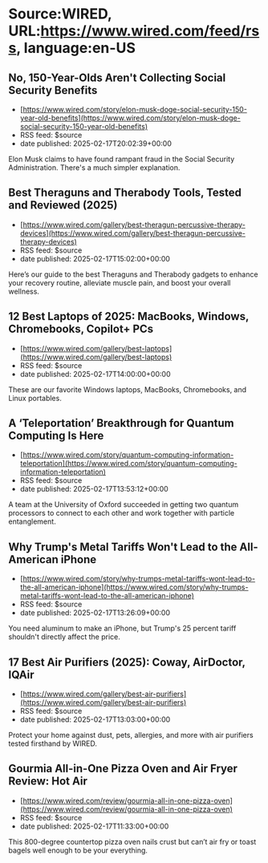 # Source:WIRED, URL:https://www.wired.com/feed/rss, language:en-US

## No, 150-Year-Olds Aren't Collecting Social Security Benefits
 - [https://www.wired.com/story/elon-musk-doge-social-security-150-year-old-benefits](https://www.wired.com/story/elon-musk-doge-social-security-150-year-old-benefits)
 - RSS feed: $source
 - date published: 2025-02-17T20:02:39+00:00

Elon Musk claims to have found rampant fraud in the Social Security Administration. There's a much simpler explanation.

## Best Theraguns and Therabody Tools, Tested and Reviewed (2025)
 - [https://www.wired.com/gallery/best-theragun-percussive-therapy-devices](https://www.wired.com/gallery/best-theragun-percussive-therapy-devices)
 - RSS feed: $source
 - date published: 2025-02-17T15:02:00+00:00

Here’s our guide to the best Theraguns and Therabody gadgets to enhance your recovery routine, alleviate muscle pain, and boost your overall wellness.

## 12 Best Laptops of 2025: MacBooks, Windows, Chromebooks, Copilot+ PCs
 - [https://www.wired.com/gallery/best-laptops](https://www.wired.com/gallery/best-laptops)
 - RSS feed: $source
 - date published: 2025-02-17T14:00:00+00:00

These are our favorite Windows laptops, MacBooks, Chromebooks, and Linux portables.

## A ‘Teleportation’ Breakthrough for Quantum Computing Is Here
 - [https://www.wired.com/story/quantum-computing-information-teleportation](https://www.wired.com/story/quantum-computing-information-teleportation)
 - RSS feed: $source
 - date published: 2025-02-17T13:53:12+00:00

A team at the University of Oxford succeeded in getting two quantum processors to connect to each other and work together with particle entanglement.

## Why Trump's Metal Tariffs Won't Lead to the All-American iPhone
 - [https://www.wired.com/story/why-trumps-metal-tariffs-wont-lead-to-the-all-american-iphone](https://www.wired.com/story/why-trumps-metal-tariffs-wont-lead-to-the-all-american-iphone)
 - RSS feed: $source
 - date published: 2025-02-17T13:26:09+00:00

You need aluminum to make an iPhone, but Trump's 25 percent tariff shouldn't directly affect the price.

## 17 Best Air Purifiers (2025): Coway, AirDoctor, IQAir
 - [https://www.wired.com/gallery/best-air-purifiers](https://www.wired.com/gallery/best-air-purifiers)
 - RSS feed: $source
 - date published: 2025-02-17T13:03:00+00:00

Protect your home against dust, pets, allergies, and more with air purifiers tested firsthand by WIRED.

## Gourmia All-in-One Pizza Oven and Air Fryer Review: Hot Air
 - [https://www.wired.com/review/gourmia-all-in-one-pizza-oven](https://www.wired.com/review/gourmia-all-in-one-pizza-oven)
 - RSS feed: $source
 - date published: 2025-02-17T11:33:00+00:00

This 800-degree countertop pizza oven nails crust but can’t air fry or toast bagels well enough to be your everything.

